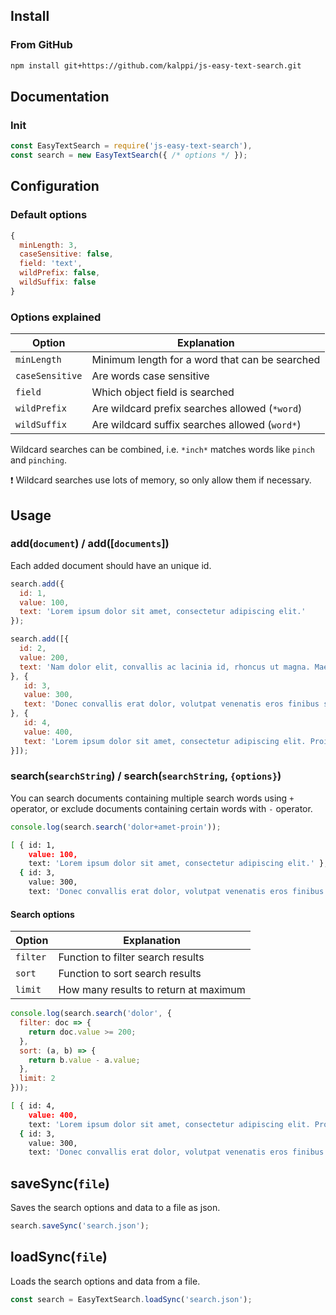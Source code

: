 ## Install

### From GitHub
```sh
npm install git+https://github.com/kalppi/js-easy-text-search.git
```

## Documentation

### Init
```js
const EasyTextSearch = require('js-easy-text-search'),
const search = new EasyTextSearch({ /* options */ });
```
## Configuration

### Default options

```js
{
  minLength: 3,
  caseSensitive: false,
  field: 'text',
  wildPrefix: false,
  wildSuffix: false
}
```
### Options explained

Option | Explanation
-------|------------
``minLength`` | Minimum length for a word that can be searched
``caseSensitive`` | Are words case sensitive
``field`` | Which object field is searched
``wildPrefix`` | Are wildcard prefix searches allowed (``*word``)
``wildSuffix`` | Are wildcard suffix searches allowed (``word*``)

Wildcard searches can be combined, i.e. ``*inch*`` matches words like ``pinch`` and ``pinching``.

:exclamation: Wildcard searches use lots of memory, so only allow them if necessary.

## Usage

### add(`document`) / add([`documents`])

Each added document should have an unique id.

```js
search.add({
  id: 1,
  value: 100,
  text: 'Lorem ipsum dolor sit amet, consectetur adipiscing elit.'
});

search.add([{
  id: 2,
  value: 200,
  text: 'Nam dolor elit, convallis ac lacinia id, rhoncus ut magna. Maecenas imperdiet auctor justo a tempor. Duis imperdiet sollicitudin velit eget maximus.'
}, {
   id: 3,
   value: 300,
   text: 'Donec convallis erat dolor, volutpat venenatis eros finibus sit amet.'
}, {
   id: 4,
   value: 400,
   text: 'Lorem ipsum dolor sit amet, consectetur adipiscing elit. Proin dignissim augue diam.'
}]);
```
### search(`searchString`) / search(`searchString`, `{options}`)

You can search documents containing multiple search words using `+` operator, or exclude documents containing certain words
with `-` operator.

```js
console.log(search.search('dolor+amet-proin'));
```
```bash
[ { id: 1,
    value: 100,
    text: 'Lorem ipsum dolor sit amet, consectetur adipiscing elit.' },
  { id: 3,
    value: 300,
    text: 'Donec convallis erat dolor, volutpat venenatis eros finibus sit amet.' } ]
```

#### Search options
Option | Explanation
-------|------------
``filter`` | Function to filter search results
``sort`` | Function to sort search results
``limit`` | How many results to return at maximum

```js
console.log(search.search('dolor', {
  filter: doc => {
    return doc.value >= 200;
  },
  sort: (a, b) => {
    return b.value - a.value;
  },
  limit: 2
}));
```
```bash
[ { id: 4,
    value: 400,
    text: 'Lorem ipsum dolor sit amet, consectetur adipiscing elit. Proin dignissim augue diam.' },
  { id: 3,
    value: 300,
    text: 'Donec convallis erat dolor, volutpat venenatis eros finibus sit amet.' } ]
```

## saveSync(`file`)
Saves the search options and data to a file as json.
```js
search.saveSync('search.json');
```

## loadSync(`file`)
Loads the search options and data from a file.
```js
const search = EasyTextSearch.loadSync('search.json');
```
